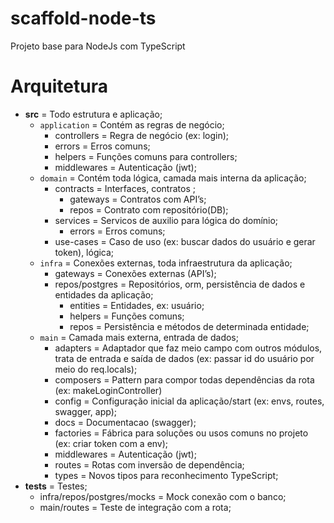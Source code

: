 # scaffold-node-ts
Projeto base para NodeJs com TypeScript

# Arquitetura

- **src** = Todo estrutura e aplicação;
  - ``application`` = Contém as regras de negócio;
    - controllers = Regra de negócio (ex: login);
    - errors = Erros comuns;
    - helpers = Funções comuns para controllers;
    - middlewares = Autenticação (jwt);
  - ``domain`` = Contém toda lógica, camada mais interna da aplicação;
    - contracts = Interfaces, contratos ;
      - gateways = Contratos com API’s;
      - repos = Contrato com repositório(DB);
    - services = Servicos de auxilio para lógica do domínio;
      - errors = Erros comuns;
    - use-cases = Caso de uso (ex: buscar dados do usuário e gerar token), lógica;
  - ``infra`` = Conexões externas, toda  infraestrutura da aplicação;
    - gateways = Conexões externas (API’s);
    - repos/postgres = Repositórios, orm, persistência de dados e entidades da aplicação;
      - entities = Entidades, ex: usuário;
      - helpers = Funções comuns;
      - repos = Persistência e métodos de determinada entidade;
  - ``main`` = Camada mais externa, entrada de dados;
    - adapters = Adaptador que faz meio campo com outros módulos, trata de entrada e saída de dados (ex: passar id do usuário por meio do req.locals);
    - composers = Pattern para compor todas dependências da rota (ex: makeLoginController)
    - config = Configuração inicial da aplicação/start (ex: envs, routes, swagger, app);
    - docs = Documentacao (swagger);
    - factories = Fábrica para soluções ou usos comuns no projeto (ex: criar token com a env);
    - middlewares = Autenticação (jwt);
    - routes = Rotas com inversão de dependência;
    - types = Novos tipos para reconhecimento TypeScript;
- **tests** = Testes;
    - infra/repos/postgres/mocks = Mock conexão com o banco;
    - main/routes = Teste de integração com a rota;
